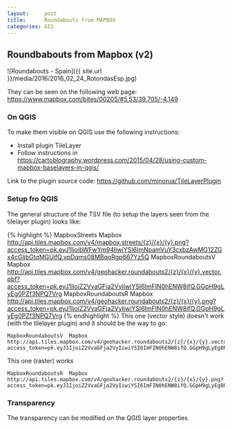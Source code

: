 ```yaml
---
layout:     post
title:      Roundabouts from MAPBOX
categories: GIS
---
```


## Roundbabouts from Mapbox (v2)

![Roundabouts - Spain]({{ site.url }}/media/2016/2016_02_24_RotondasEsp.jpg)

They can be seen on the following web page: https://www.mapbox.com/bites/00205/#5.53/39.705/-4.149



### On QGIS

To make them visible on QGIS use the following instructions:

- Install plugin TileLayer
- Follow instructions in https://cartoblography.wordpress.com/2015/04/28/using-custom-mapbox-baselayers-in-qgis/

Link to the plugin source code: https://github.com/minorua/TileLayerPlugin

### Setup fro QGIS

The general structure of the TSV file (to setup the layers seen from the tilelayer plugin) looks like:

{% highlight %}
MapboxStreets	Mapbox	http://api.tiles.mapbox.com/v4/mapbox.streets/{z}/{x}/{y}.png?access_token=pk.eyJ1IjoibWFwYm94IiwiYSI6ImNpamVuY3cxbzAwMG12ZGx4cGljbGtqMGUifQ.vpDqms08MBqoRgp667Yz5Q
MapboxRoundaboutsV	Mapbox	http://api.tiles.mapbox.com/v4/geohacker.roundabouts2/{z}/{x}/{y}.vector.pbf?access_token=pk.eyJ1IjoiZ2VvaGFja2VyIiwiYSI6ImFIN0hENW8ifQ.GGpH9gLyEg0PZf3NPQ7Vrg
MapboxRoundaboutsR	Mapbox	http://api.tiles.mapbox.com/v4/geohacker.roundabouts2/{z}/{x}/{y}.png?access_token=pk.eyJ1IjoiZ2VvaGFja2VyIiwiYSI6ImFIN0hENW8ifQ.GGpH9gLyEg0PZf3NPQ7Vrg
{% endhighlight %}
This one (vector style) doesn't work (with the tilelayer plugin) and it should be the way to go:
```
MapboxRoundaboutsV	Mapbox	http://api.tiles.mapbox.com/v4/geohacker.roundabouts2/{z}/{x}/{y}.vector.pbf?access_token=pk.eyJ1IjoiZ2VvaGFja2VyIiwiYSI6ImFIN0hENW8ifQ.GGpH9gLyEg0PZf3NPQ7Vrg
```
This one (raster) works
```
MapboxRoundaboutsR	Mapbox	http://api.tiles.mapbox.com/v4/geohacker.roundabouts2/{z}/{x}/{y}.png?access_token=pk.eyJ1IjoiZ2VvaGFja2VyIiwiYSI6ImFIN0hENW8ifQ.GGpH9gLyEg0PZf3NPQ7Vrg
```
### Transparency

The transparency can be modified on the QGIS layer properties



